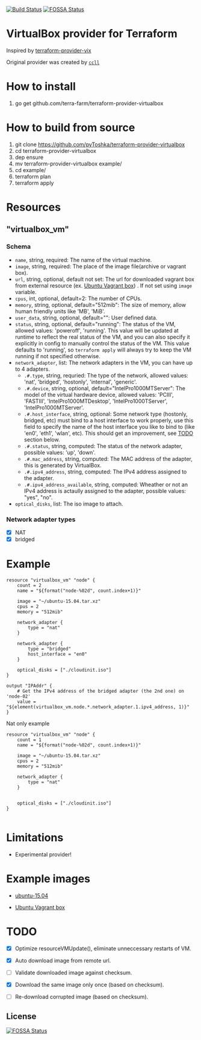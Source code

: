 [![Build Status](https://api.travis-ci.org/pyToshka/terraform-provider-virtualbox.svg?branch=master)](https://travis-ci.org/pyToshka/terraform-provider-virtualbox)
[![FOSSA Status](https://app.fossa.io/api/projects/git%2Bgithub.com%2FpyToshka%2Fterraform-provider-virtualbox.svg?type=shield)](https://app.fossa.io/projects/git%2Bgithub.com%2FpyToshka%2Fterraform-provider-virtualbox?ref=badge_shield)

# VirtualBox provider for Terraform

Inspired by [terraform-provider-vix](https://github.com/hooklift/terraform-provider-vix)

Original provider was created by [`ccll`](https://github.com/ccll)

# How to install

1. go get github.com/terra-farm/terraform-provider-virtualbox

# How to build from source

1. git clone https://github.com/pyToshka/terraform-provider-virtualbox
1. cd terraform-provider-virtualbox
1. dep ensure
1. mv terraform-provider-virtualbox example/
1. cd example/
1. terraform plan
1. terraform apply

# Resources

## "virtualbox_vm"

### Schema

- `name`, string, required: The name of the virtual machine.
- `image`, string, required: The place  of the image file(archive or vagrant box).
- `url`, string, optional, default not set: The url for downloaded vagrant box from external resource (ex. [Ubuntu Vagrant box](https://atlas.hashicorp.com/ubuntu/boxes/trusty64/versions/14.04/providers/virtualbox.box])) . If not set using `image` variable.
- `cpus`, int, optional, default=2: The number of CPUs.
- `memory`, string, optional, default="512mib": The size of memory, allow human friendly units like 'MB', 'MiB'.
- `user_data`, string, optional, default="": User defined data.
- `status`, string, optional, default="running": The status of the VM, allowed values: 'poweroff', 'running'. This value will be updated at runtime to reflect the real status of the VM, and you can also specify it explicitly in config to manually control the status of the VM. This value defaults to 'running', so `terraform apply` will always try to keep the VM running if not specified otherwise.
- `network_adapter`, list: The network adapters in the VM, you can have up to 4 adapters.
  - `.#.type`, string, requried: The type of the network, allowed values: 'nat', 'bridged', 'hostonly', 'internal', 'generic'.
  - `.#.device`, string, optional, default="IntelPro1000MTServer": The model of the virtual hardware device, allowed values: 'PCIII', 'FASTIII', 'IntelPro1000MTDesktop', 'IntelPro1000TServer', 'IntelPro1000MTServer'.
  - `.#.host_interface`, string, optional: Some network type (hostonly, bridged, etc) must bind to a host interface to work properly, use this field to specify the name of the host interface you like to bind to (like 'en0', 'eth1', 'wlan', etc). This should get an improvement, see [TODO](#todo) section below.
  - `.#.status`, string, computed: The status of the network adapter, possible values: 'up', 'down'.
  - `.#.mac_address`, string, computed: The MAC address of the adapter, this is generated by VirtualBox.
  - `.#.ipv4_address`, string, computed: The IPv4 address assigned to the adapter.
  - `.#.ipv4_address_available`, string, computed: Wheather or not an IPv4 address is actaully assigned to the adapter, possible values: "yes", "no".
- `optical_disks`, list: The iso image to attach.

### Network adapter types

- [x] NAT
- [x] bridged

# Example

```hcl
resource "virtualbox_vm" "node" {
    count = 2
    name = "${format("node-%02d", count.index+1)}"

    image = "~/ubuntu-15.04.tar.xz"
    cpus = 2
    memory = "512mib"

    network_adapter {
        type = "nat"
    }

    network_adapter {
        type = "bridged"
        host_interface = "en0"
    }

    optical_disks = ["./cloudinit.iso"]
}

output "IPAddr" {
    # Get the IPv4 address of the bridged adapter (the 2nd one) on 'node-02'
    value = "${element(virtualbox_vm.node.*.network_adapter.1.ipv4_address, 1)}"
}

```

Nat only example

```hcl
resource "virtualbox_vm" "node" {
    count = 1
    name = "${format("node-%02d", count.index+1)}"

    image = "~/ubuntu-15.04.tar.xz"
    cpus = 2
    memory = "512mib"

    network_adapter {
        type = "nat"
    }


    optical_disks = ["./cloudinit.iso"]
}


```
# Limitations

- Experimental provider!

# Example images

- [ubuntu-15.04](https://github.com/ccll/terraform-provider-virtualbox-images/releases/tag/ubuntu-15.04)

- [Ubuntu Vagrant box](https://vagrantcloud.com/ubuntu/boxes/trusty64/versions/20180206.0.0/providers/virtualbox.box)

# TODO

- [x] Optimize resourceVMUpdate(), eliminate unneccessary restarts of VM.
- [x] Auto download image from remote url.
- [ ] Validate downloaded image against checksum.
- [x] Download the same image only once (based on checksum).
- [ ] Re-download corrupted image (based on checksum).


## License
[![FOSSA Status](https://app.fossa.io/api/projects/git%2Bgithub.com%2FpyToshka%2Fterraform-provider-virtualbox.svg?type=large)](https://app.fossa.io/projects/git%2Bgithub.com%2FpyToshka%2Fterraform-provider-virtualbox?ref=badge_large)



